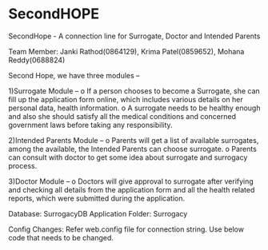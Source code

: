 # SecondHOPE
SecondHope - A connection line for Surrogate, Doctor and Intended Parents

Team Member:
  Janki Rathod(0864129),
  Krima Patel(0859652),
  Mohana Reddy(0688824)

Second Hope, we have three modules –

1)Surrogate Module –
    o   If a person chooses to become a Surrogate, she can fill up the application form online, which includes various details on her             personal data, health information.
    o   A surrogate needs to be healthy enough and also she should satisfy all the medical conditions and concerned government laws before         taking any responsibility.

 2)Intended Parents Module –
    o   Parents will get a list of available surrogates, among the available, the Intended Parents can choose surrogate.
    o   Parents can consult with doctor to get some idea about surrogate and surrogacy process.

3)Doctor Module –
    o   Doctors will give approval to surrogate after verifying and checking all details from the application form and all the health             related reports, which were submitted during the application. 

Database: SurrogacyDB
Application Folder: Surrogacy

Config Changes:
Refer web.config file for connection string. Use below code that needs to be changed.
<connectionStrings>
		<add name="SurrogacyDBConnection" connectionString="Data Source=localhost\JENISDBSERVER;Initial Catalog=SurrogacyDB;UID=sa;PWD=Devi@2612" />
	</connectionStrings>
	
  
